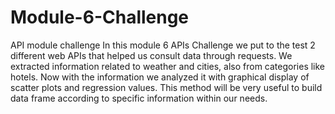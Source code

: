 # Module-6-Challenge
API module challenge
In this module 6 APIs Challenge we put to the test 2 different web APIs that helped us consult data through requests. We extracted information related to weather and cities, also from categories like hotels. Now with the information we analyzed it with graphical display of scatter plots and regression values.
This method will be very useful to build data frame according to specific information within our needs.
